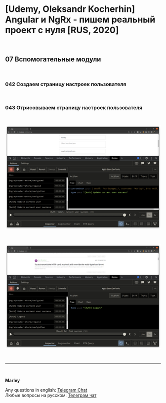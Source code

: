# [Udemy, Oleksandr Kocherhin] Angular и NgRx - пишем реальный проект с нуля [RUS, 2020]

<br/>

## 07 Вспомогательные модули

<br/>

### 042 Создаем страницу настроек пользователя

<br/>

### 043 Отрисовываем страницу настроек пользователя

<br/>

![Application](/img/pic-m07-p01.png?raw=true)

<br/>

![Application](/img/pic-m07-p02.png?raw=true)

<br/>

---

<br/>

**Marley**

Any questions in english: <a href="https://jsdev.org/chat/">Telegram Chat</a>  
Любые вопросы на русском: <a href="https://jsdev.ru/chat/">Телеграм чат</a>
